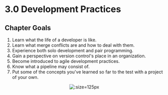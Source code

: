 # 3.0 Development Practices

## Chapter Goals
 1. Learn what the life of a developer is like.
 2. Learn what merge conflicts are and how to deal with them.
 3. Experience both solo development and pair programming.
 4. Gain a perspective on version control's place in an organization.
 5. Become introduced to agile development practices.
 6. Know what a pipeline may consist of.
 7. Put some of the concepts you've learned so far to the test with a project of your own.

<center>

  ![](img3/goals.svg ':size=125px')

</center>
